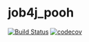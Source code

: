 # job4j_pooh

[![Build Status](https://travis-ci.com/vadimstr102/job4j_pooh.svg?branch=main)](https://travis-ci.com/vadimstr102/job4j_pooh)
[![codecov](https://codecov.io/gh/vadimstr102/job4j_pooh/branch/main/graph/badge.svg?token=4K33X15NPM)](https://codecov.io/gh/vadimstr102/job4j_pooh)